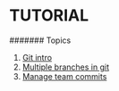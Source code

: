 # TUTORIAL


####### Topics

1. [Git intro](docs/intro.md)
2. [Multiple branches in git](docs/gitbranches)
3. [Manage team commits](docs/teamcommit)
